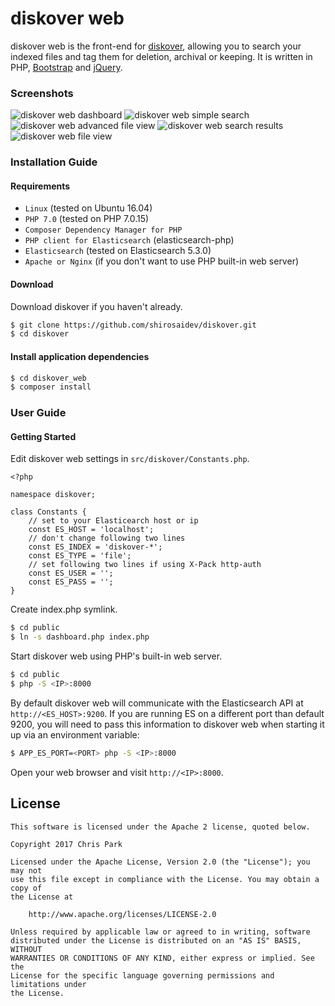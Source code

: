 # diskover web

diskover web is the front-end for [diskover](../README.md), allowing you to search your indexed files and tag them for deletion, archival or keeping. It is written in PHP, [Bootstrap](http://getbootstrap.com/) and [jQuery](https://jquery.com/).

### Screenshots

![diskover web dashboard](../docs/diskover-web-dashboard-screenshot.png?raw=True)
![diskover web simple search](../docs/diskover-web-simplesearch-screenshot.png?raw=True)
![diskover web advanced file view](../docs/diskover-web-advancedsearch-screenshot.png?raw=True)
![diskover web search results](../docs/diskover-web-searchresults-screenshot.png?raw=True)
![diskover web file view](../docs/diskover-web-fileview-screenshot.png?raw=True)

### Installation Guide

#### Requirements

* `Linux` (tested on Ubuntu 16.04)
* `PHP 7.0` (tested on PHP 7.0.15)
* `Composer Dependency Manager for PHP`
* `PHP client for Elasticsearch` (elasticsearch-php)
* `Elasticsearch` (tested on Elasticsearch 5.3.0)
* `Apache or Nginx` (if you don't want to use PHP built-in web server)

#### Download

Download diskover if you haven't already.

```sh
$ git clone https://github.com/shirosaidev/diskover.git
$ cd diskover
```

#### Install application dependencies

```sh
$ cd diskover_web
$ composer install
```


### User Guide

#### Getting Started

Edit diskover web settings in `src/diskover/Constants.php`.

```
<?php

namespace diskover;

class Constants {
    // set to your Elasticearch host or ip
    const ES_HOST = 'localhost';
    // don't change following two lines
    const ES_INDEX = 'diskover-*';
    const ES_TYPE = 'file';
    // set following two lines if using X-Pack http-auth
    const ES_USER = '';
    const ES_PASS = '';
}
```

Create index.php symlink.

```sh
$ cd public
$ ln -s dashboard.php index.php
```

Start diskover web using PHP's built-in web server.

```sh
$ cd public
$ php -S <IP>:8000
```

By default diskover web will communicate with the Elasticsearch API at `http://<ES_HOST>:9200`. If you are running ES 
on a different port than default 9200, you will need to pass this information to diskover web when starting
it up via an environment variable:

```sh
$ APP_ES_PORT=<PORT> php -S <IP>:8000
```

Open your web browser and visit `http://<IP>:8000`.


## License

```
This software is licensed under the Apache 2 license, quoted below.

Copyright 2017 Chris Park

Licensed under the Apache License, Version 2.0 (the "License"); you may not
use this file except in compliance with the License. You may obtain a copy of
the License at

    http://www.apache.org/licenses/LICENSE-2.0

Unless required by applicable law or agreed to in writing, software
distributed under the License is distributed on an "AS IS" BASIS, WITHOUT
WARRANTIES OR CONDITIONS OF ANY KIND, either express or implied. See the
License for the specific language governing permissions and limitations under
the License.
```
